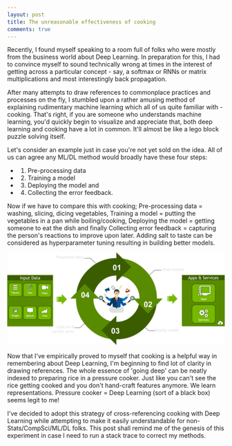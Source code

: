 ```yaml
---
layout: post
title: The unreasonable effectiveness of cooking
comments: true
---
```


Recently, I found myself speaking to a room full of folks who were mostly from the business world about Deep Learning. In preparation for this, I had to convince myself to sound technically wrong at times in the interest of  getting across a particular concept - say, a softmax or RNNs or matrix multiplications and most interestingly back propagation.
 
After many attempts to draw references to commonplace practices and processes on the fly, I stumbled upon a rather amusing method of explaining rudimentary machine learning which all of us quite familiar with - cooking. That's right, if you are someone who understands machine learning, you'd quickly begin to visualize and appreciate that, both deep learning and cooking have a lot in common. It'll almost be like a lego block puzzle solving itself.
 
Let's consider an example just in case you're not yet sold on the idea. All of us can agree any ML/DL method would broadly have these four steps: 

- 1. Pre-processing data 
- 2. Training a model 
- 3. Deploying the model and 
- 4. Collecting the error feedback. 

Now if we have to compare this with cooking; Pre-processing data = washing, slicing, dicing vegetables, Training a model = putting the vegetables in a pan while boiling/cooking, Deploying the model = getting someone to eat the dish and finally Collecting error feedback = capturing the person's reactions to improve upon later. Adding salt to taste can be considered as hyperparameter tuning resulting in building better models.

![DataToValue](/public/images/postImages/cooking/dataToValue_2.png "data2Value image")
 
Now that I've empirically proved to myself that cooking is a helpful way in remembering about Deep Learning, I'm beginning to find lot of clarity in drawing references. The whole essence of 'going deep' can be neatly indexed to preparing rice in a pressure cooker. Just like you can't see the rice getting cooked and you don't hand-craft features anymore. We learn representations. Pressure cooker = Deep Learning (sort of a black box) seems legit to me!
 
I've decided to adopt this strategy of cross-referencing cooking with Deep Learning while attempting to make it easily understandable for non-Stats/CompSci/ML/DL folks. This post shall remind me of the genesis of this experiment in case I need to run a stack trace to correct my methods.